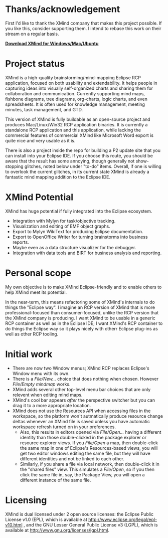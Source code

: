 # Thanks/acknowledgement

First I'd like to thank the XMind company that makes this project possible.  If you like this, consider supporting them.  I intend to rebase this work on their stream on a regular basis.

**[Download XMind for Windows/Mac/Ubuntu](http://www.xmind.net/download/)**

# Project status

XMind is a high-quality brainstorming/mind-mapping Eclipse RCP application, focused on both usability and extendability. It helps people in capturing ideas into visually self-organized charts and sharing them for collaboration and communication. Currently supporting mind maps, fishbone diagrams, tree diagrams, org-charts, logic charts, and even spreadsheets. It is often used for knowledge management, meeting minutes, task management, and GTD.

This version of XMind is fully buildable as an open-source project and produces Mac/Linux/Win32 RCP application binaries.  It is currently a standalone RCP application and this application, while lacking the commercial features of commercial XMind like Microsoft Word export is quite nice and very usable as it is.

There is also a project inside the repo for building a P2 update site that you can install into your Eclipse IDE.  If you choose this route, you should be aware that the result has some annoying, though generally not show-stopping glitches, noted below under "to-do" items.  Overall, if one is willing to overlook the current glitches, in its current state XMind is already a fantastic mind mapping addition to the Eclipse IDE.

# XMind Potential

XMind has huge potential if fully integrated into the Eclipse ecosystem.

* Integration with Mylyn for task/objective tracking.
* Visualization and editing of EMF object graphs.
* Export to Mylyn WikiText for producing Eclipse documentation.
* Export to OpenOffice Writer for turning brainstorms into business reports.
* Maybe even as a data structure visualizer for the debugger.
* Integration with data tools and BIRT for business analysis and reporting.

# Personal scope

My own objective is to make XMind Eclipse-friendly and to enable others to help XMind meet its potential.

In the near-term, this means refactoring some of XMind's internals to do things the "Eclipse way".  I imagine an RCP version of XMind that is more professional-focused than consumer-focused, unlike the RCP version that the XMind company is producing.  I want XMind to be usable in a generic RCP container as well as in the Eclipse IDE; I want XMind's RCP container to do things the Eclipse way so it plays nicely with otherr Eclipse plug-ins as well as other RCP tooling.

# Initial work

* There are now two Window menus; XMind RCP replaces Eclipse's Window menu with its own.
* There is a *File/New...* choice that does nothing when chosen.  However *File/Empty mindmap* works.
* XMind adds several other top-level menu bar choices that are only relevent when editing mind maps.
* XMind's cool bar appears *after* the perspective switcher but you can drag it to a more appropriate location.
* XMind does not use the Resources API when accessing files in the workspace, so the platform won't autmatically produce resource change deltas whenever an XMind file is saved unless you have automatic workspace refresh turned on in your preferences.
    * Also, this results in editors opened via *File/Open...* having a different identity than those double-clicked in the package explorer or resource explorer views.  If you *File/Open* a map, then double-click the same map in one of Eclipse's Resources-based views, you will get two editor windows editing the same file, but they will have different identities and not be linked to each other.  
    * Similarly, if you share a file via local network, then double-click it in the "shared files" view.  This simulates a *File/Open*, so if you then click the same file in, say, the Package View, you will open a different instance of the same file.


# Licensing

XMind is dual licensed under 2 open source licenses: the Eclipse Public License v1.0 (EPL), which is available at http://www.eclipse.org/legal/epl-v10.html , and the GNU Lesser General Public License v3 (LGPL), which is available at http://www.gnu.org/licenses/lgpl.html.

